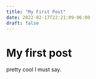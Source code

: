 ```yaml
---
title: "My First Post"
date: 2022-02-17T22:21:09-06:00
draft: false
---
```


# My first post
pretty cool I must say.